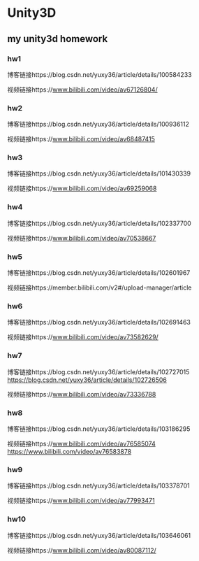 # Unity3D
## my unity3d homework

### hw1

博客链接https://blog.csdn.net/yuxy36/article/details/100584233

视频链接https://www.bilibili.com/video/av67126804/

### hw2

博客链接https://blog.csdn.net/yuxy36/article/details/100936112

视频链接https://www.bilibili.com/video/av68487415

### hw3

博客链接https://blog.csdn.net/yuxy36/article/details/101430339

视频链接https://www.bilibili.com/video/av69259068

### hw4

博客链接https://blog.csdn.net/yuxy36/article/details/102337700

视频链接https://www.bilibili.com/video/av70538667

### hw5

博客链接https://blog.csdn.net/yuxy36/article/details/102601967

视频链接https://member.bilibili.com/v2#/upload-manager/article

### hw6

博客链接https://blog.csdn.net/yuxy36/article/details/102691463

视频链接https://www.bilibili.com/video/av73582629/

### hw7

博客链接https://blog.csdn.net/yuxy36/article/details/102727015 https://blog.csdn.net/yuxy36/article/details/102726506

视频链接https://www.bilibili.com/video/av73336788

### hw8

博客链接https://blog.csdn.net/yuxy36/article/details/103186295

视频链接https://www.bilibili.com/video/av76585074 https://www.bilibili.com/video/av76583878

### hw9

博客链接https://blog.csdn.net/yuxy36/article/details/103378701

视频链接https://www.bilibili.com/video/av77993471

### hw10

博客链接https://blog.csdn.net/yuxy36/article/details/103646061

视频链接https://www.bilibili.com/video/av80087112/



